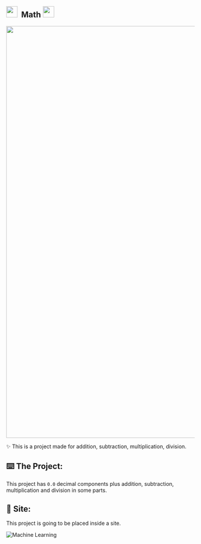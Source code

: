 ##  <img src="https://github.com/Anmol-Baranwal/Cool-GIFs-For-GitHub/assets/74038190/fa83eeb9-f4e2-4d85-93f0-688af11babf8" width="30">&nbsp;  Math  <img src="https://github.com/Anmol-Baranwal/Cool-GIFs-For-GitHub/assets/74038190/fa83eeb9-f4e2-4d85-93f0-688af11babf8" width="30"> 
<img src="https://user-images.githubusercontent.com/74038190/212284115-f47cd8ff-2ffb-4b04-b5bf-4d1c14c0247f.gif" width="1100">

<p>✨ This is a project made for addition, subtraction, multiplication, division.</p>

## ⌨️ The Project:
This project has `0.0` decimal components plus addition, subtraction, multiplication and division in some parts.

## 🎃 Site:
This project is going to be placed inside a site.

<img 
    alt="Machine Learning" 
    src="https://img.shields.io/badge/Machine%20Learning-FFD700?style=for-the-badge&logo=python&logoColor=black"
/>
